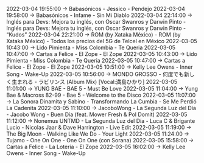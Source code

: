 2022-03-04 19:55:00 -> Babasónicos - Jessico - Pendejo
2022-03-04 19:58:00 -> Babasónicos - Infame - Sin Mi Diablo
2022-03-04 22:14:00 -> Inglés para Devs: Mejora tu inglés, con Oscar Swanros y Darwin Pinto - Inglés para Devs: Mejora tu inglés, con Oscar Swanros y Darwin Pinto - “Kudos”
2022-03-04 22:21:00 -> ROM (by Xataka México) - ROM (by Xataka México) - Todos los precios del 5G de Telcel en México
2022-03-05 10:43:00 -> Lido Pimienta - Miss Colombia - Te Queria
2022-03-05 10:47:00 -> Cartas a Felice - El Zope - El Zope
2022-03-05 10:43:00 -> Lido Pimienta - Miss Colombia - Te Queria
2022-03-05 10:47:00 -> Cartas a Felice - El Zope - El Zope
2022-03-05 10:51:00 -> Kelly Lee Owens - Inner Song - Wake-Up
2022-03-05 10:56:00 -> MONDO GROSSO - 何度でも新しく生まれる - ラビリンス (Album Mix) [Vocal:満島ひかり]
2022-03-05 11:01:00 -> YUNG BAE - BAE 5 - Must Be Love
2022-03-05 11:04:00 -> Yung Bae & Macross 82-99 - Bae 5 - Welcome to the Disco
2022-03-05 11:07:00 -> La Sonora Dinamita y Sabino - Transformando La Cumbia - Se Me Perdió La Cadenita
2022-03-05 11:10:00 -> JacoboWong - La Segunda Luz del Día - Jacobo Wong - Buen Día (feat. Mower Fresh & Pol Domit)
2022-03-05 11:12:00 -> Nonemus UNTMD - La Segunda Luz del Día - Luca C & Brigante Lucio - Nicolas Jaar & Dave Harrington - Live Edit
2022-03-05 11:19:00 -> The Big Moon - Walking Like We Do - Your Light
2022-03-05 11:24:00 -> Tujamo - One On One - One On One (con Sorana)
2022-03-05 15:58:00 -> Cartas a Felice - La Lotería - El Zope
2022-03-05 16:02:00 -> Kelly Lee Owens - Inner Song - Wake-Up
